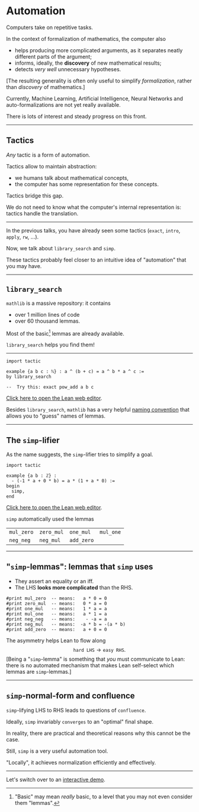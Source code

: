 # Automation

Computers take on repetitive tasks.

In the context of formalization of mathematics, the computer also

* helps producing more complicated arguments, as it separates neatly different parts of the argument;
* informs, ideally, the **discovery** of new mathematical results;
* detects *very well* unnecessary hypotheses.

[The resulting generality is often only useful to simplify *formalization*, rather than *discovery* of mathematics.]

Currently, Machine Learning, Artificial Intelligence, Neural Networks and auto-formalizations are not yet really available.

There is lots of interest and steady progress on this front.

---

##  Tactics

*Any* tactic is a form of automation.

Tactics allow to maintain abstraction:

*  we humans talk about mathematical concepts,
*  the computer has some representation for these concepts.

Tactics bridge this gap.

We do not need to know what the computer's internal representation is: tactics handle the translation.

---

In the previous talks, you have already seen some tactics (`exact`, `intro`, `apply`, `rw`, ...).

Now, we talk about `library_search` and `simp`.

These tactics probably feel closer to an intuitive idea of "automation" that you may have.

---

## `library_search`

`mathlib` is a massive repository: it contains
* over 1 million lines of code
* over 60 thousand lemmas.

Most of the basic[^1] lemmas are already available.

`library_search` helps you find them!

[^1]: "Basic" may mean *really* basic, to a level that you may not even consider them "lemmas".

---

```lean
import tactic

example {a b c : ℕ} : a ^ (b + c) = a ^ b * a ^ c :=
by library_search

--  Try this: exact pow_add a b c
```

[Click here to open the Lean web editor](https://leanprover-community.github.io/lean-web-editor/#code=import%20tactic%0A%0Aexample%20%7Ba%20b%20c%20%3A%20%E2%84%95%7D%20%3A%20a%20%5E%20%28b%20%2B%20c%29%20%3D%20a%20%5E%20b%20*%20a%20%5E%20c%20%3A%3D%0Aby%20library_search).

<!--\bigskip-->

Besides `library_search`, `mathlib` has a very helpful [naming convention](https://leanprover-community.github.io/contribute/naming.html) that allows you to "guess" names of lemmas.


---

## The `simp`-lifier

As the name suggests, the `simp`-lifier tries to simplify a goal.

```lean
import tactic

example {a b : ℤ} :
  - (-1 * a + 0 * b) = a * (1 + a * 0) :=
begin
  simp,
end
```

[Click here to open the Lean web editor](https://leanprover-community.github.io/lean-web-editor/#code=import%20tactic%0A%0Aexample%20%7Ba%20b%20%3A%20%E2%84%A4%7D%20%3A%0A%20%20-%20%28-1%20*%20a%20%2B%200%20*%20b%29%20%3D%20a%20*%20%281%20%2B%20a%20*%200%29%20%3A%3D%0Abegin%0A%20%20simp%2C%0Aend).

`simp` automatically used the lemmas

|||||
|-|-|-|-|
| `mul_zero` | `zero_mul` | `one_mul` | `mul_one` |
|`neg_neg` | `neg_mul` | `add_zero` |

---

##  "`simp`-lemmas": lemmas that `simp` uses
<!--\vphantom{}-->
* They assert an equality or an iff.
* The LHS **looks more complicated** than the RHS.
<!--\vspace{-20pt}-->
```lean
#print mul_zero  -- means:   a * 0 = 0
#print zero_mul  -- means:   0 * a = 0
#print one_mul   -- means:   1 * a = a
#print mul_one   -- means:   a * 1 = a
#print neg_neg   -- means:    - -a = a
#print neg_mul   -- means:  -a * b = -(a * b)
#print add_zero  -- means:   a + 0 = 0
```
<!--\vspace{-10pt}-->
The asymmetry helps Lean to flow along
$$
  {\texttt{hard LHS}} \longrightarrow {\texttt{easy RHS}}.
$$
[Being a "`simp`-lemma" is something that *you* must communicate to Lean: there is no automated mechanism that makes Lean self-select which lemmas are `simp`-lemmas.]

---

## `simp`-normal-form and confluence

`simp`-lifying LHS to RHS leads to questions of `confluence`.

Ideally, `simp` invariably `converges` to an "optimal" final shape.

In reality, there are practical and theoretical reasons why this cannot be the case.

Still, `simp` is a very useful automation tool.

"Locally", it achieves normalization efficiently and effectively.

---

Let's switch over to an [interactive demo](https://leanprover-community.github.io/lean-web-editor/#url=https%3A%2F%2Fraw.githubusercontent.com%2Fadomani%2FAtelier_Lean_2023%2Fadomani_polys%2Fsrc%2Fgeneralizations%2F1.generalizations.presentationTemplate.lean).
